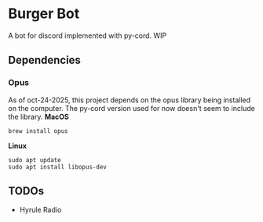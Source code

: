 # Burger Bot

A bot for discord implemented with py-cord. WIP

## Dependencies

### Opus
As of oct-24-2025, this project depends on the opus library being installed on the computer. 
The py-cord version used for now doesn't seem to include the library.
**MacOS**
```
brew install opus
```

**Linux**
```
sudo apt update
sudo apt install libopus-dev
```

## TODOs
- Hyrule Radio
